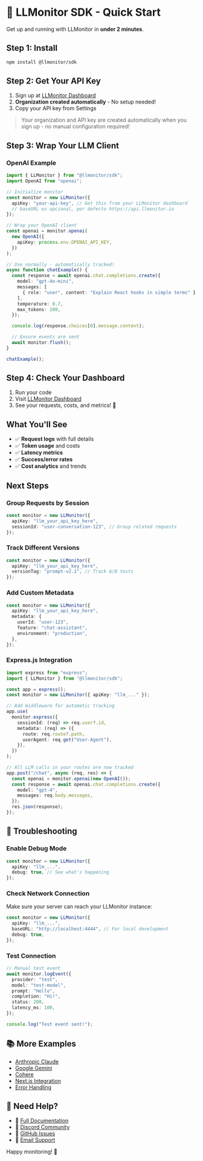 # 🚀 LLMonitor SDK - Quick Start

Get up and running with LLMonitor in **under 2 minutes**.

## Step 1: Install

```bash
npm install @llmonitor/sdk
```

## Step 2: Get Your API Key

1. Sign up at [LLMonitor Dashboard](https://llmonitor.io)
2. **Organization created automatically** - No setup needed!
3. Copy your API key from Settings

> Your organization and API key are created automatically when you sign up - no manual configuration required!

## Step 3: Wrap Your LLM Client

### OpenAI Example

```typescript
import { LLMonitor } from "@llmonitor/sdk";
import OpenAI from "openai";

// Initialize monitor
const monitor = new LLMonitor({
  apiKey: "your-api-key", // Get this from your LLMonitor dashboard
  // baseURL es opcional, por defecto https://api.llmonitor.io
});

// Wrap your OpenAI client
const openai = monitor.openai(
  new OpenAI({
    apiKey: process.env.OPENAI_API_KEY,
  })
);

// Use normally - automatically tracked!
async function chatExample() {
  const response = await openai.chat.completions.create({
    model: "gpt-4o-mini",
    messages: [
      { role: "user", content: "Explain React hooks in simple terms" },
    ],
    temperature: 0.7,
    max_tokens: 200,
  });

  console.log(response.choices[0].message.content);

  // Ensure events are sent
  await monitor.flush();
}

chatExample();
```

## Step 4: Check Your Dashboard

1. Run your code
2. Visit [LLMonitor Dashboard](https://llmonitor.io)
3. See your requests, costs, and metrics! 🎉

## What You'll See

- ✅ **Request logs** with full details
- ✅ **Token usage** and costs
- ✅ **Latency metrics**
- ✅ **Success/error rates**
- ✅ **Cost analytics** and trends

## Next Steps

### Group Requests by Session

```typescript
const monitor = new LLMonitor({
  apiKey: "llm_your_api_key_here",
  sessionId: "user-conversation-123", // Group related requests
});
```

### Track Different Versions

```typescript
const monitor = new LLMonitor({
  apiKey: "llm_your_api_key_here",
  versionTag: "prompt-v2.1", // Track A/B tests
});
```

### Add Custom Metadata

```typescript
const monitor = new LLMonitor({
  apiKey: "llm_your_api_key_here",
  metadata: {
    userId: "user-123",
    feature: "chat-assistant",
    environment: "production",
  },
});
```

### Express.js Integration

```typescript
import express from "express";
import { LLMonitor } from "@llmonitor/sdk";

const app = express();
const monitor = new LLMonitor({ apiKey: "llm_..." });

// Add middleware for automatic tracking
app.use(
  monitor.express({
    sessionId: (req) => req.user?.id,
    metadata: (req) => ({
      route: req.route?.path,
      userAgent: req.get("User-Agent"),
    }),
  })
);

// All LLM calls in your routes are now tracked
app.post("/chat", async (req, res) => {
  const openai = monitor.openai(new OpenAI());
  const response = await openai.chat.completions.create({
    model: "gpt-4",
    messages: req.body.messages,
  });
  res.json(response);
});
```

## 🔧 Troubleshooting

### Enable Debug Mode

```typescript
const monitor = new LLMonitor({
  apiKey: "llm_...",
  debug: true, // See what's happening
});
```

### Check Network Connection

Make sure your server can reach your LLMonitor instance:

```typescript
const monitor = new LLMonitor({
  apiKey: "llm_...",
  baseURL: "http://localhost:4444", // For local development
  debug: true,
});
```

### Test Connection

```typescript
// Manual test event
await monitor.logEvent({
  provider: "test",
  model: "test-model",
  prompt: "Hello",
  completion: "Hi!",
  status: 200,
  latency_ms: 100,
});

console.log("Test event sent!");
```

## 📚 More Examples

- [Anthropic Claude](/examples/anthropic.md)
- [Google Gemini](/examples/google.md)
- [Cohere](/examples/cohere.md)
- [Next.js Integration](/examples/nextjs.md)
- [Error Handling](/examples/error-handling.md)

## 🤝 Need Help?

- 📖 [Full Documentation](https://docs.llmonitor.io)
- 💬 [Discord Community](https://discord.gg/llmonitor)
- 🐛 [GitHub Issues](https://github.com/llmonitor/llmonitor/issues)
- 📧 [Email Support](mailto:agusgarcia3007@gmail.com)

Happy monitoring! 🚀

